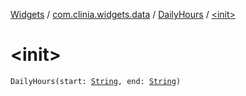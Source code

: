 [Widgets](../../index.md) / [com.clinia.widgets.data](../index.md) / [DailyHours](index.md) / [&lt;init&gt;](./-init-.md)

# &lt;init&gt;

`DailyHours(start: `[`String`](https://kotlinlang.org/api/latest/jvm/stdlib/kotlin/-string/index.html)`, end: `[`String`](https://kotlinlang.org/api/latest/jvm/stdlib/kotlin/-string/index.html)`)`